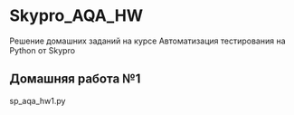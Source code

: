 # Skypro_AQA_HW
Решение домашних заданий на курсе Автоматизация тестирования на Python от Skypro
## Домашняя работа №1
sp_aqa_hw1.py
